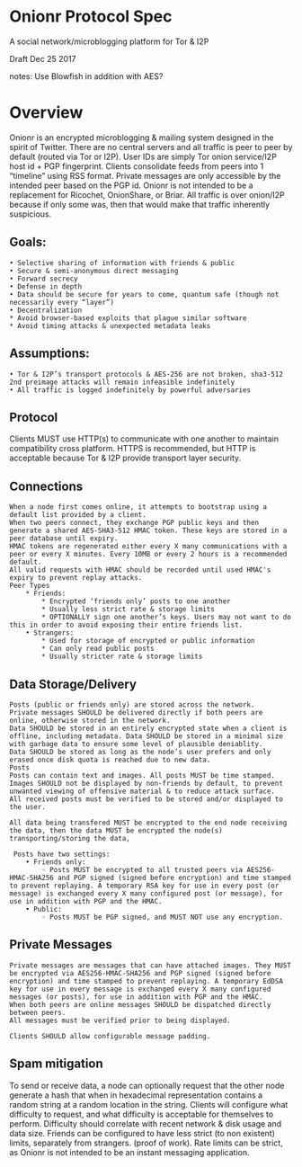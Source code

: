 # Onionr Protocol Spec

A social network/microblogging platform for Tor & I2P

Draft Dec 25 2017

notes:
Use Blowfish in addition with AES?

# Overview

Onionr is an encrypted microblogging & mailing system designed in the spirit of Twitter.
There are no central servers and all traffic is peer to peer by default (routed via Tor or I2P).
User IDs are simply Tor onion service/I2P host id + PGP fingerprint.
Clients consolidate feeds from peers into 1 “timeline” using RSS format.
Private messages are only accessible by the intended peer based on the PGP id.
Onionr is not intended to be a replacement for Ricochet, OnionShare, or Briar.
All traffic is over onion/I2P because if only some was, then that would make that traffic inherently suspicious.
## Goals:
    • Selective sharing of information with friends & public
    • Secure & semi-anonymous direct messaging
    • Forward secrecy
    • Defense in depth
    • Data should be secure for years to come, quantum safe (though not necessarily every “layer”)
    • Decentralization
    * Avoid browser-based exploits that plague similar software
    * Avoid timing attacks & unexpected metadata leaks
## Assumptions:
    • Tor & I2P’s transport protocols & AES-256 are not broken, sha3-512 2nd preimage attacks will remain infeasible indefinitely
    • All traffic is logged indefinitely by powerful adversaries
## Protocol
Clients MUST use HTTP(s) to communicate with one another to maintain compatibility cross platform. HTTPS is recommended, but HTTP is acceptable because Tor & I2P provide transport layer security.
## Connections
    When a node first comes online, it attempts to bootstrap using a default list provided by a client.
    When two peers connect, they exchange PGP public keys and then generate a shared AES-SHA3-512 HMAC token. These keys are stored in a peer database until expiry.
    HMAC tokens are regenerated either every X many communications with a peer or every X minutes. Every 10MB or every 2 hours is a recommended default.
    All valid requests with HMAC should be recorded until used HMAC's expiry to prevent replay attacks.
    Peer Types
        * Friends:
            * Encrypted ‘friends only’ posts to one another
            * Usually less strict rate & storage limits
            * OPTIONALLY sign one another’s keys. Users may not want to do this in order to avoid exposing their entire friends list.
        • Strangers:
            * Used for storage of encrypted or public information
            * Can only read public posts
            * Usually stricter rate & storage limits
## Data Storage/Delivery

    Posts (public or friends only) are stored across the network.
    Private messages SHOULD be delivered directly if both peers are online, otherwise stored in the network.
    Data SHOULD be stored in an entirely encrypted state when a client is offline, including metadata. Data SHOULD be stored in a minimal size with garbage data to ensure some level of plausible deniablity.
    Data SHOULD be stored as long as the node’s user prefers and only erased once disk quota is reached due to new data.
    Posts
    Posts can contain text and images. All posts MUST be time stamped.
    Images SHOULD not be displayed by non-friends by default, to prevent unwanted viewing of offensive material & to reduce attack surface.
    All received posts must be verified to be stored and/or displayed to the user.

    All data being transfered MUST be encrypted to the end node receiving the data, then the data MUST be encrypted the node(s) transporting/storing the data,

     Posts have two settings:
        • Friends only:
            ◦ Posts MUST be encrypted to all trusted peers via AES256-HMAC-SHA256 and PGP signed (signed before encryption) and time stamped to prevent replaying. A temporary RSA key for use in every post (or message) is exchanged every X many configured post (or message), for use in addition with PGP and the HMAC.
        • Public:
            ◦ Posts MUST be PGP signed, and MUST NOT use any encryption.
## Private Messages

    Private messages are messages that can have attached images. They MUST be encrypted via AES256-HMAC-SHA256 and PGP signed (signed before encryption) and time stamped to prevent replaying. A temporary EdDSA key for use in every message is exchanged every X many configured messages (or posts), for use in addition with PGP and the HMAC.
    When both peers are online messages SHOULD be dispatched directly between peers.
    All messages must be verified prior to being displayed.

    Clients SHOULD allow configurable message padding.
## Spam mitigation

To send or receive data, a node can optionally request that the other node generate a hash that when in hexadecimal representation contains a random string at a random location in the string. Clients will configure what difficulty to request, and what difficulty is acceptable for themselves to perform. Difficulty should correlate with recent network & disk usage and data size. Friends can be configured to have less strict (to non existent) limits, separately from strangers. (proof of work).
Rate limits can be strict, as Onionr is not intended to be an instant messaging application.
